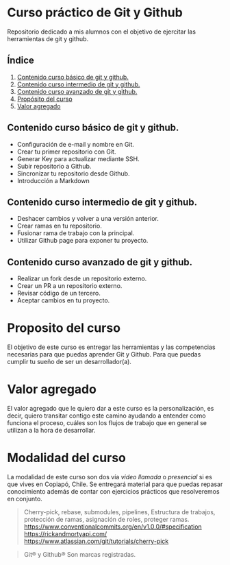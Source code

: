 # Curso práctico de Git y Github
Repositorio dedicado a mis alumnos con el objetivo de ejercitar las herramientas de git y github.

## Índice
1. [Contenido curso básico de git y github.](#contenido-curso-básico-de-git-y-github)
2. [Contenido curso intermedio de git y github.](#contenido-curso-intermedio-de-git-y-github)
3. [Contenido curso avanzado de git y github.](#contenido-curso-avanzado-de-git-y-github)
4. [Propósito del curso](#proposito-del-curso)
5. [Valor agregado](#valor-agregado)


## Contenido curso básico de git y github.

- Configuración de e-mail y nombre en Git.
- Crear tu primer repositorio con Git.
- Generar Key para actualizar mediante SSH.
- Subir repositorio a Github.
- Sincronizar tu repositorio desde Github.
- Introducción a Markdown

## Contenido curso intermedio de git y github.

- Deshacer cambios y volver a una versión anterior.
- Crear ramas en tu repositorio.
- Fusionar rama de trabajo con la principal.
- Utilizar Github page para exponer tu proyecto.

## Contenido curso avanzado de git y github.

- Realizar un fork desde un repositorio externo.
- Crear un PR a un repositorio externo.
- Revisar código de un tercero.
- Aceptar cambios en tu proyecto.


# Proposito del curso
El objetivo de este curso es entregar las herramientas y las competencias necesarias para que puedas aprender Git y Github. Para que puedas cumplir tu sueño de ser un desarrollador(a).


# Valor agregado
El valor agregado que le quiero dar a este curso es la personalización, es decir, quiero transitar contigo este camino ayudando a entender como funciona el proceso, cuáles son los flujos de trabajo que en general se utilizan a la hora de desarrollar.


# Modalidad del curso
La modalidad de este curso son dos vía _video llamada_ o _presencial_ si es que vives en Copiapó, Chile.
Se entregará material para que puedas repasar conocimiento además de contar con ejercicios prácticos que resolveremos en conjunto.

>Cherry-pick, rebase, submodules, pipelines, Estructura de trabajos, protección de ramas, asignación de roles, proteger ramas.
https://www.conventionalcommits.org/en/v1.0.0/#specification
https://rickandmortyapi.com/
https://www.atlassian.com/git/tutorials/cherry-pick

>Git® y Github® Son marcas registradas.